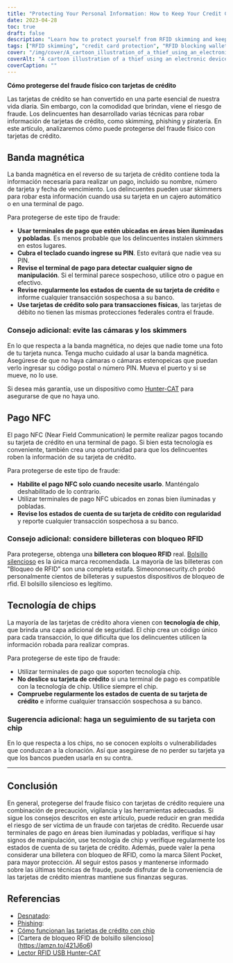 ```yaml
---
title: "Protecting Your Personal Information: How to Keep Your Credit Cards Safe from RFID Skimming and other Physical Attacks"
date: 2023-04-28
toc: true
draft: false
description: "Learn how to protect yourself from RFID skimming and keep your credit card information secure with these simple tips."
tags: ["RFID skimming", "credit card protection", "RFID blocking wallets", "chip credit cards", "phishing", "cybersecurity", "identity theft", "privacy", "contactless payments", "mobile payments", "financial security", "smart cards", "NFC", "encryption", "data protection", "RFID readers", "RFID technology", "electronic pickpocketing", "silent pocket", "hunter-cat"]
cover: "/img/cover/A_cartoon_illustration_of_a_thief_using_an_electronic_device.png"
coverAlt: "A cartoon illustration of a thief using an electronic device to steal credit card information from a person's wallet."
coverCaption: ""
---
```

 **Cómo protegerse del fraude físico con tarjetas de crédito**  Las tarjetas de crédito se han convertido en una parte esencial de nuestra vida diaria. Sin embargo, con la comodidad que brindan, viene el riesgo de fraude. Los delincuentes han desarrollado varias técnicas para robar información de tarjetas de crédito, como skimming, phishing y piratería. En este artículo, analizaremos cómo puede protegerse del fraude físico con tarjetas de crédito.  ## Banda magnética  La banda magnética en el reverso de su tarjeta de crédito contiene toda la información necesaria para realizar un pago, incluido su nombre, número de tarjeta y fecha de vencimiento. Los delincuentes pueden usar skimmers para robar esta información cuando usa su tarjeta en un cajero automático o en una terminal de pago.  Para protegerse de este tipo de fraude:  - **Usar terminales de pago que estén ubicadas en áreas bien iluminadas y pobladas**. Es menos probable que los delincuentes instalen skimmers en estos lugares. - **Cubra el teclado cuando ingrese su PIN**. Esto evitará que nadie vea su PIN. - **Revise el terminal de pago para detectar cualquier signo de manipulación**. Si el terminal parece sospechoso, utilice otro o pague en efectivo. - **Revise regularmente los estados de cuenta de su tarjeta de crédito** e informe cualquier transacción sospechosa a su banco. - **Use tarjetas de crédito solo para transacciones físicas**, las tarjetas de débito no tienen las mismas protecciones federales contra el fraude.  ### Consejo adicional: evite las cámaras y los skimmers  En lo que respecta a la banda magnética, no dejes que nadie tome una foto de tu tarjeta nunca. Tenga mucho cuidado al usar la banda magnética. Asegúrese de que no haya cámaras o cámaras estenopeicas que puedan verlo ingresar su código postal o número PIN. Mueva el puerto y si se mueve, no lo use.  Si desea más garantía, use un dispositivo como [Hunter-CAT](https://hackerwarehouse.com/product/hunter-cat/) para asegurarse de que no haya uno.  ## Pago NFC  El pago NFC (Near Field Communication) le permite realizar pagos tocando su tarjeta de crédito en una terminal de pago. Si bien esta tecnología es conveniente, también crea una oportunidad para que los delincuentes roben la información de su tarjeta de crédito.  Para protegerse de este tipo de fraude:  - **Habilite el pago NFC solo cuando necesite usarlo**. Manténgalo deshabilitado de lo contrario. - Utilizar terminales de pago NFC ubicados en zonas bien iluminadas y pobladas. - **Revise los estados de cuenta de su tarjeta de crédito con regularidad** y reporte cualquier transacción sospechosa a su banco.  ### Consejo adicional: considere billeteras con bloqueo RFID  Para protegerse, obtenga una **billetera con bloqueo RFID** real. [Bolsillo silencioso](https://amzn.to/421J6o6) es la única marca recomendada. La mayoría de las billeteras con "Bloqueo de RFID" son una completa estafa. Simeononsecurity.ch probó personalmente cientos de billeteras y supuestos dispositivos de bloqueo de rfid. El bolsillo silencioso es legítimo.  ## Tecnología de chips  La mayoría de las tarjetas de crédito ahora vienen con **tecnología de chip**, que brinda una capa adicional de seguridad. El chip crea un código único para cada transacción, lo que dificulta que los delincuentes utilicen la información robada para realizar compras.  Para protegerse de este tipo de fraude:  - Utilizar terminales de pago que soporten tecnología chip. - **No deslice su tarjeta de crédito** si una terminal de pago es compatible con la tecnología de chip. Utilice siempre el chip. - **Compruebe regularmente los estados de cuenta de su tarjeta de crédito** e informe cualquier transacción sospechosa a su banco.  ### Sugerencia adicional: haga un seguimiento de su tarjeta con chip  En lo que respecta a los chips, no se conocen exploits o vulnerabilidades que conduzcan a la clonación. Así que asegúrese de no perder su tarjeta ya que los bancos pueden usarla en su contra.  ______  ## Conclusión  En general, protegerse del fraude físico con tarjetas de crédito requiere una combinación de precaución, vigilancia y las herramientas adecuadas. Si sigue los consejos descritos en este artículo, puede reducir en gran medida el riesgo de ser víctima de un fraude con tarjetas de crédito. Recuerde usar terminales de pago en áreas bien iluminadas y pobladas, verifique si hay signos de manipulación, use tecnología de chip y verifique regularmente los estados de cuenta de su tarjeta de crédito. Además, puede valer la pena considerar una billetera con bloqueo de RFID, como la marca Silent Pocket, para mayor protección. Al seguir estos pasos y mantenerse informado sobre las últimas técnicas de fraude, puede disfrutar de la conveniencia de las tarjetas de crédito mientras mantiene sus finanzas seguras.   ## Referencias  - [Desnatado](https://www.investopedia.com/terms/s/skimming.asp): - [Phishing](https://www.investopedia.com/terms/p/phishing.asp): - [Cómo funcionan las tarjetas de crédito con chip](https://www.creditkarma.com/credit-cards/i/chip-credit-cards-work) - [Cartera de bloqueo RFID de bolsillo silencioso] (https://amzn.to/421J6o6) - [Lector RFID USB Hunter-CAT](https://hackerwarehouse.com/product/hunter-cat/)